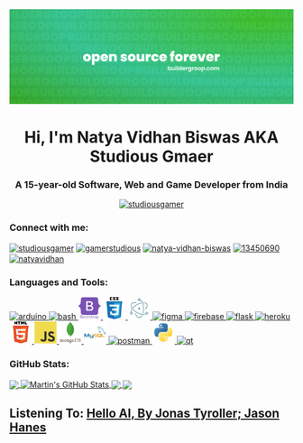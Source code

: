 <img src="/banner2.png">

<h1 align="center">Hi, I'm Natya Vidhan Biswas AKA Studious Gmaer</h1>
<h3 align="center">A 15-year-old Software, Web and Game Developer from India</h3>

<p align="center"> <a href="https://github.com/studiousgamer/"><img src="https://github-profile-trophy.vercel.app/?username=studiousgamer&theme=darkhub&margin-w=15&margin-h=15&column=7" alt="studiousgamer" /></a> </p>

<h3 align="left">Connect with me:</h3>
<p align="left">
<a href="https://dev.to/studiousgamer" target="blank"><img align="center" src="https://raw.githubusercontent.com/rahuldkjain/github-profile-readme-generator/master/src/images/icons/Social/devto.svg" alt="studiousgamer" height="30" width="40" /></a>
<a href="https://twitter.com/gamerstudious" target="blank"><img align="center" src="https://raw.githubusercontent.com/rahuldkjain/github-profile-readme-generator/master/src/images/icons/Social/twitter.svg" alt="gamerstudious" height="30" width="40" /></a>
<a href="https://linkedin.com/in/natya-vidhan-biswas-741310189" target="blank"><img align="center" src="https://raw.githubusercontent.com/rahuldkjain/github-profile-readme-generator/master/src/images/icons/Social/linked-in-alt.svg" alt="natya-vidhan-biswas" height="30" width="40" /></a>
<a href="https://stackoverflow.com/users/13450690" target="blank"><img align="center" src="https://raw.githubusercontent.com/rahuldkjain/github-profile-readme-generator/master/src/images/icons/Social/stack-overflow.svg" alt="13450690" height="30" width="40" /></a>
<a href="https://instagram.com/natyavidhan" target="blank"><img align="center" src="https://raw.githubusercontent.com/rahuldkjain/github-profile-readme-generator/master/src/images/icons/Social/instagram.svg" alt="natyavidhan" height="30" width="40" /></a>
</p>

<h3 align="left">Languages and Tools:</h3>
<p align="left"> <a href="https://www.arduino.cc/" target="_blank" rel="noreferrer"> <img src="https://cdn.worldvectorlogo.com/logos/arduino-1.svg" alt="arduino" width="40" height="40"/> </a> <a href="https://www.gnu.org/software/bash/" target="_blank" rel="noreferrer"> <img src="https://www.vectorlogo.zone/logos/gnu_bash/gnu_bash-icon.svg" alt="bash" width="40" height="40"/> </a> <a href="https://getbootstrap.com" target="_blank" rel="noreferrer"> <img src="https://raw.githubusercontent.com/devicons/devicon/master/icons/bootstrap/bootstrap-plain-wordmark.svg" alt="bootstrap" width="40" height="40"/> </a> <a href="https://www.w3schools.com/css/" target="_blank" rel="noreferrer"> <img src="https://raw.githubusercontent.com/devicons/devicon/master/icons/css3/css3-original-wordmark.svg" alt="css3" width="40" height="40"/> </a> <a href="https://www.electronjs.org" target="_blank" rel="noreferrer"> <img src="https://raw.githubusercontent.com/devicons/devicon/master/icons/electron/electron-original.svg" alt="electron" width="40" height="40"/> </a> <a href="https://www.figma.com/" target="_blank" rel="noreferrer"> <img src="https://www.vectorlogo.zone/logos/figma/figma-icon.svg" alt="figma" width="40" height="40"/> </a> <a href="https://firebase.google.com/" target="_blank" rel="noreferrer"> <img src="https://www.vectorlogo.zone/logos/firebase/firebase-icon.svg" alt="firebase" width="40" height="40"/> </a> <a href="https://flask.palletsprojects.com/" target="_blank" rel="noreferrer"> <img src="https://www.vectorlogo.zone/logos/pocoo_flask/pocoo_flask-icon.svg" alt="flask" width="40" height="40"/> </a> <a href="https://heroku.com" target="_blank" rel="noreferrer"> <img src="https://www.vectorlogo.zone/logos/heroku/heroku-icon.svg" alt="heroku" width="40" height="40"/> </a> <a href="https://www.w3.org/html/" target="_blank" rel="noreferrer"> <img src="https://raw.githubusercontent.com/devicons/devicon/master/icons/html5/html5-original-wordmark.svg" alt="html5" width="40" height="40"/> </a> <a href="https://developer.mozilla.org/en-US/docs/Web/JavaScript" target="_blank" rel="noreferrer"> <img src="https://raw.githubusercontent.com/devicons/devicon/master/icons/javascript/javascript-original.svg" alt="javascript" width="40" height="40"/> </a> <a href="https://www.mongodb.com/" target="_blank" rel="noreferrer"> <img src="https://raw.githubusercontent.com/devicons/devicon/master/icons/mongodb/mongodb-original-wordmark.svg" alt="mongodb" width="40" height="40"/> </a> <a href="https://www.mysql.com/" target="_blank" rel="noreferrer"> <img src="https://raw.githubusercontent.com/devicons/devicon/master/icons/mysql/mysql-original-wordmark.svg" alt="mysql" width="40" height="40"/> </a> <a href="https://postman.com" target="_blank" rel="noreferrer"> <img src="https://www.vectorlogo.zone/logos/getpostman/getpostman-icon.svg" alt="postman" width="40" height="40"/> </a> <a href="https://www.python.org" target="_blank" rel="noreferrer"> <img src="https://raw.githubusercontent.com/devicons/devicon/master/icons/python/python-original.svg" alt="python" width="40" height="40"/> </a> <a href="https://www.qt.io/" target="_blank" rel="noreferrer"> <img src="https://upload.wikimedia.org/wikipedia/commons/0/0b/Qt_logo_2016.svg" alt="qt" width="40" height="40"/> </a> </p>


### GitHub Stats:

<a href="https://github.com/studiousgamer">
  <img align="center" src="https://github-readme-stats.vercel.app/api/top-langs/?username=studiousgamer&hide=html,css&title_color=ffffff&text_color=c9cacc&icon_color=2bbc8a&bg_color=1d1f21&langs_count=3" />
</a>
<a href="https://github.com/studiousgamer">
  <img align="center" src="https://github-readme-stats.vercel.app/api?username=studiousgamer&show_icons=true&line_height=27&count_private=true&title_color=ffffff&text_color=c9cacc&icon_color=2bbc8a&bg_color=1d1f21" alt="Martin's GitHub Stats" />
</a>

<a href="https://github.com/studiousgamer/ASCII-fy">
  <img align="center" src="https://github-readme-stats.vercel.app/api/pin/?username=studiousgamer&repo=ASCII-fy&title_color=ffffff&text_color=c9cacc&icon_color=2bbc8a&bg_color=1d1f21" />
</a>


<a href="https://github.com/tyro-inc/tyro-engine">
  <img align="center" src="https://github-readme-stats.vercel.app/api/pin/?username=tyro-inc&repo=tyro-engine&title_color=ffffff&text_color=c9cacc&icon_color=2bbc8a&bg_color=1d1f21" />
</a>  <br>


<h2>Listening To: <a href='https://open.spotify.com/album/44DvJTKXykzE2AMaEP3buy'>Hello AI, By Jonas Tyroller; Jason Hanes</a></h2>